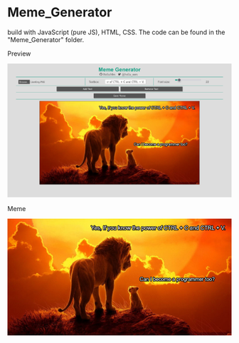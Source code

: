 # Meme_Generator

 build with JavaScript (pure JS), HTML, CSS. The code can be found in the "Meme_Generator" folder.

 Preview

 <img src="images/Preview_MemeGenerator.png" width="700">

 Meme

 <img src="images/MemePreview.png" width="600">